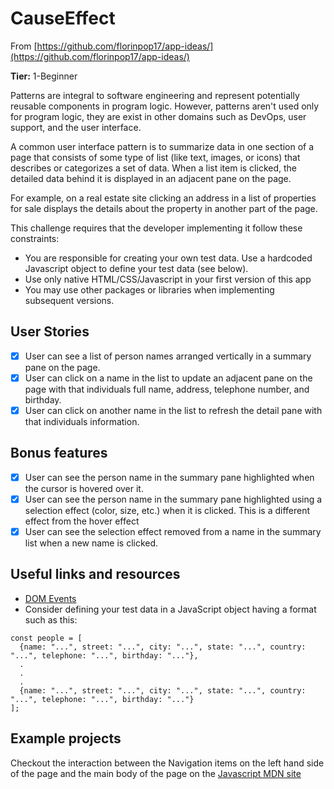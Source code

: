 # CauseEffect

From [https://github.com/florinpop17/app-ideas/](https://github.com/florinpop17/app-ideas/)

**Tier:** 1-Beginner

Patterns are integral to software engineering and represent potentially
reusable components in program logic. However, patterns aren't used only
for program logic, they are exist in other domains such as DevOps, user
support, and the user interface.

A common user interface pattern is to summarize data in one section of a page
that consists of some type of list (like text, images, or icons) that describes
or categorizes a set of data. When a list item is clicked, the detailed data
behind it is displayed in an adjacent pane on the page.

For example, on a real estate site clicking an address in a list of properties
for sale displays the details about the property in another part of the
page.

This challenge requires that the developer implementing it follow these
constraints:

-   You are responsible for creating your own test data. Use a hardcoded
    Javascript object to define your test data (see below).
-   Use only native HTML/CSS/Javascript in your first version of this app
-   You may use other packages or libraries when implementing subsequent
    versions.

## User Stories

-   [x] User can see a list of person names arranged vertically in a summary
        pane on the page.
-   [x] User can click on a name in the list to update an adjacent pane on the
        page with that individuals full name, address, telephone number, and
        birthday.
-   [x] User can click on another name in the list to refresh the detail pane
        with that individuals information.

## Bonus features

-   [x] User can see the person name in the summary pane highlighted when the
        cursor is hovered over it.
-   [x] User can see the person name in the summary pane highlighted
        using a selection effect (color, size, etc.) when it is clicked. This is a
        different effect from the hover effect
-   [x] User can see the selection effect removed from a name in the summary
        list when a new name is clicked.

## Useful links and resources

-   [DOM Events](https://developer.mozilla.org/en-US/docs/Web/API/Event)
-   Consider defining your test data in a JavaScript object having a format
    such as this:

```
const people = [
  {name: "...", street: "...", city: "...", state: "...", country: "...", telephone: "...", birthday: "..."},
  .
  .
  .
  {name: "...", street: "...", city: "...", state: "...", country: "...", telephone: "...", birthday: "..."}
];
```

## Example projects

Checkout the interaction between the Navigation items on the left hand side
of the page and the main body of the page on the [Javascript MDN site](https://developer.mozilla.org/en-US/docs/Web/JavaScript)
